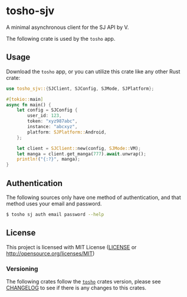 # tosho-sjv

A minimal asynchronous client for the SJ API by V.

The following crate is used by the `tosho` app.

## Usage

Download the `tosho` app, or you can utilize this crate like any other Rust crate:

```rust
use tosho_sjv::{SJClient, SJConfig, SJMode, SJPlatform};

#[tokio::main]
async fn main() {
    let config = SJConfig {
        user_id: 123,
        token: "xyz987abc",
        instance: "abcxyz",
        platform: SJPlatform::Android,
    };

    let client = SJClient::new(config, SJMode::VM);
    let manga = client.get_manga(777).await.unwrap();
    println!("{:?}", manga);
}
```

## Authentication

The following sources only have one method of authentication, and that method uses your email and password.

```bash
$ tosho sj auth email password --help
```

## License

This project is licensed with MIT License ([LICENSE](https://github.com/noaione/tosho-mango/blob/master/LICENSE) or http://opensource.org/licenses/MIT)

### Versioning

The following crates follow the [`tosho`](https://crates.io/crates/tosho) crates version, please see [CHANGELOG](https://github.com/noaione/tosho-mango/blob/master/CHANGELOG.md) to see if there is any changes to this crates.
